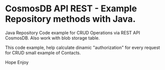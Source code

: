 # CosmosDB API REST - Example Repository methods with Java.
Java Repository Code example for CRUD Operations via REST API CosmosDB. Also work with blob storage table.

This code example, help calculate dinamic "authorization" for every request for CRUD small example of Contacts.

Hope Enjoy
